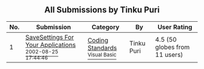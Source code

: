 ﻿<div align="center">

## All Submissions by Tinku Puri

</div>

No.  | Submission | Category | By   | User Rating
---- | ---------- | -------- | ---- | -----------
1 | [SaveSettings For Your Applications<br /><sup>2002-08-25 17:44:46</sup>](https://github.com/Planet-Source-Code/tinku-puri-savesettings-for-your-applications__1-38279) | [Coding Standards<br /><sup>Visual Basic</sup>](../ByCategory/coding-standards__1-43.md) | Tinku Puri | 4.5 (50 globes from 11 users)
